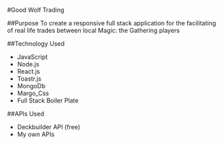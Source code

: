 #Good Wolf Trading

##Purpose
  To create a responsive full stack application for the facilitating of real
life trades between local Magic: the Gathering players

##Technology Used
- JavaScript
- Node.js
- React.js
- Toastr.js
- MongoDb
- Margo_Css
- Full Stack Boiler Plate

##APIs Used
- Deckbuilder API (free)
- My own APIs
